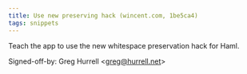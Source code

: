 ```yaml
---
title: Use new preserving hack (wincent.com, 1be5ca4)
tags: snippets
---
```


Teach the app to use the new whitespace preservation hack for Haml.

Signed-off-by: Greg Hurrell &lt;greg@hurrell.net&gt;
